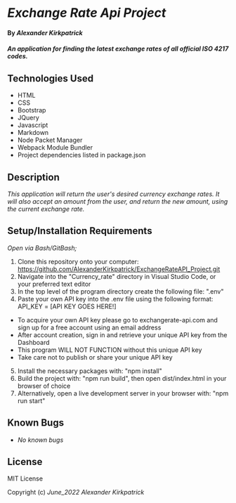 # _Exchange Rate Api Project_

#### By _**Alexander Kirkpatrick**_

#### _An application for finding the latest exchange rates of all official ISO 4217 codes._

## Technologies Used

* HTML
* CSS
* Bootstrap
* JQuery
* Javascript
* Markdown
* Node Packet Manager
* Webpack Module Bundler
* Project dependencies listed in package.json

## Description

_This application will return the user's desired currency exchange rates. It will also accept an amount from the user, and return the new amount, using the current exchange rate._

## Setup/Installation Requirements

_Open via Bash/GitBash;_
1. Clone this repository onto your computer: https://github.com/AlexanderKirkpatrick/ExchangeRateAPI_Project.git
2. Navigate into the "Currency_rate" directory in Visual Studio Code, or your preferred text editor
3. In the top level of the program directory create the following file: ".env"
4. Paste your own API key into the .env file using the following format: API_KEY = [API KEY GOES HERE!] 
*  To acquire your own API key please go to exchangerate-api.com and sign up for a free account using an email address 
*  After account creation, sign in and retrieve your unique API key from the Dashboard 
*  This program WILL NOT FUNCTION without this unique API key
*  Take care not to publish or share your unique API key
5. Install the necessary packages with: "npm install"
6. Build the project with: "npm run build", then open dist/index.html in your browser of choice
7. Alternatively, open a live development server in your browser with: "npm run start"

## Known Bugs

* _No known bugs_  

## License

MIT License

Copyright (c) _June_2022_ _Alexander Kirkpatrick_